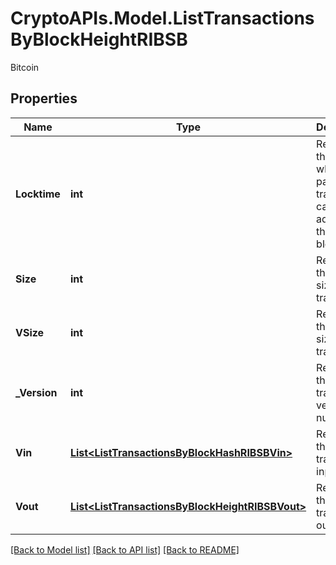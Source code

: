 # CryptoAPIs.Model.ListTransactionsByBlockHeightRIBSB
Bitcoin

## Properties

Name | Type | Description | Notes
------------ | ------------- | ------------- | -------------
**Locktime** | **int** | Represents the time at which a particular transaction can be added to the blockchain. | 
**Size** | **int** | Represents the total size of this transaction. | 
**VSize** | **int** | Represents the virtual size of this transaction. | 
**_Version** | **int** | Represents the transaction version number. | 
**Vin** | [**List&lt;ListTransactionsByBlockHashRIBSBVin&gt;**](ListTransactionsByBlockHashRIBSBVin.md) | Represents the transaction inputs. | 
**Vout** | [**List&lt;ListTransactionsByBlockHeightRIBSBVout&gt;**](ListTransactionsByBlockHeightRIBSBVout.md) | Represents the transaction outputs. | 

[[Back to Model list]](../README.md#documentation-for-models) [[Back to API list]](../README.md#documentation-for-api-endpoints) [[Back to README]](../README.md)

